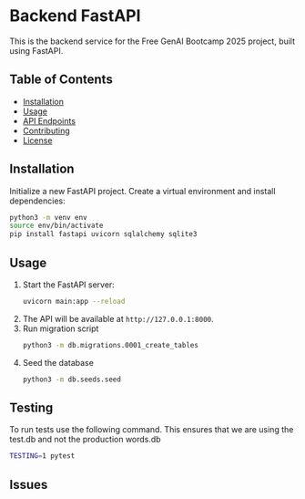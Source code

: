 # Backend FastAPI

This is the backend service for the Free GenAI Bootcamp 2025 project, built using FastAPI.

## Table of Contents

- [Installation](#installation)
- [Usage](#usage)
- [API Endpoints](#api-endpoints)
- [Contributing](#contributing)
- [License](#license)

## Installation
Initialize a new FastAPI project.
Create a virtual environment and install dependencies:

```sh
python3 -m venv env
source env/bin/activate
pip install fastapi uvicorn sqlalchemy sqlite3
```

## Usage

1. Start the FastAPI server:
    ```bash
    uvicorn main:app --reload
    ```
2. The API will be available at `http://127.0.0.1:8000`.
3. Run migration script
    ```sh
    python3 -m db.migrations.0001_create_tables
    ```
4. Seed the database
    ```sh
    python3 -m db.seeds.seed
    ```

## Testing
To run tests use the following command. This ensures that we are using the test.db and not the production words.db

```sh
TESTING=1 pytest    
```

## Issues
